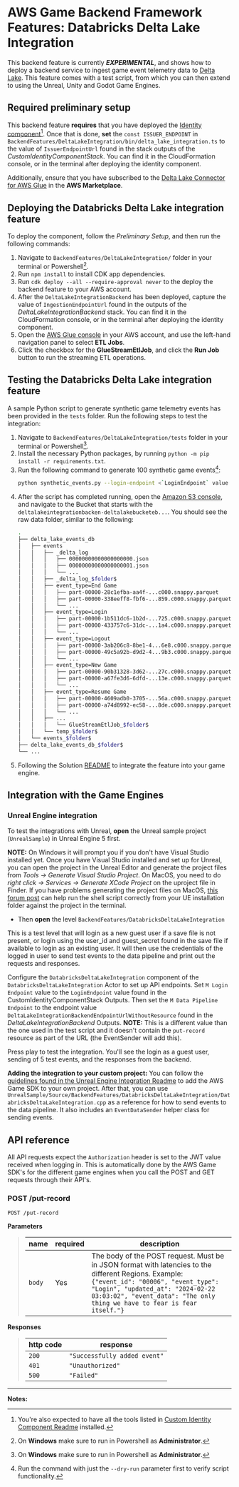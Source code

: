 # AWS Game Backend Framework Features: Databricks Delta Lake Integration

This backend feature is currently ___EXPERIMENTAL___, and shows how to deploy a backend service to ingest game event telemetry data to [Delta Lake](https://docs.databricks.com/en/delta/index.html). This feature comes with a test script, from which you can then extend to using the Unreal, Unity and Godot Game Engines.

## Required preliminary setup

This backend feature **requires** that you have deployed the [Identity component](../../CustomIdentityComponent/README.md)[^1]. Once that is done, **set** the `const ISSUER_ENDPOINT` in `BackendFeatures/DeltaLakeIntegration/bin/delta_lake_integration.ts` to the value of `IssuerEndpointUrl` found in the stack outputs of the _CustomIdentityComponentStack_. You can find it in the CloudFormation console, or in the terminal after deploying the identity component.

Additionally, ensure that you have subscribed to the [Delta Lake Connector for AWS Glue](https://aws.amazon.com/marketplace/pp/prodview-seypofzqhdueq?sr=0-1&ref_=beagle&applicationId=AWSMPContessa) in the **AWS Marketplace**. 

## Deploying the Databricks Delta Lake integration feature

To deploy the component, follow the _Preliminary Setup_, and then run the following commands:

1. Navigate to `BackendFeatures/DeltaLakeIntegration/` folder in your terminal or Powershell[^2].
2. Run `npm install` to install CDK app dependencies.
3. Run `cdk deploy --all --require-approval never` to the deploy the backend feature to your AWS account.
4. After the `DeltaLakeIntegrationBackend` has been deployed, capture the value of `IngestionEndpointUrl` found in the outputs of the _DeltaLakeIntegrationBackend_ stack. You can find it in the CloudFormation console, or in the terminal after deploying the identity component.
5. Open the [AWS Glue console](https://console.aws.amazon.com/glue/home) in your AWS account, and use the left-hand navigation panel to select **ETL Jobs**.
6. Click the checkbox for the **GlueStreamEtlJob**, and click the **Run Job** button to run the streaming ETL operations.

## Testing the Databricks Delta Lake integration feature

A sample Python script to generate synthetic game telemetry events has been provided in the `tests` folder. Run the following steps to test the integration:

1. Navigate to `BackendFeatures/DeltaLakeIntegration/tests` folder in your terminal or Powershell[^2].
2. Install the necessary Python packages, by running `python -m pip install -r requirements.txt`.
3. Run the following command to generate 100 synthetic game events[^3]:
    ```bash
    python synthetic_events.py --login-endpoint <`LoginEndpoint` value from the output of the `CustomIdentityComponentStack` stack> --backend-endpoint <`IngestionEndpointUrl` value from the `DeltaLakeIntegrationBackend` stack> --max-count 100 --console
    ```
4. After the script has completed running, open the [Amazon S3 console](https://console.aws.amazon.com/s3), and navigate to the Bucket that starts with the `deltalakeintegrationbacken-deltalakebucketeb...`. You should see the raw data folder, similar to the following:
    ```bash
    .
    ├── delta_lake_events_db
    │   ├── events
    │   │   ├── _delta_log
    │   │   │   ├── 00000000000000000000.json
    │   │   │   ├── 00000000000000000001.json
    │   │   │   └── ...
    │   │   ├── _delta_log_$folder$
    │   │   ├── event_type=End Game
    │   │   │   ├── part-00000-28c1efba-aa4f-...c000.snappy.parquet
    │   │   │   ├── part-00000-338eeff8-fbf6-...859.c000.snappy.parquet
    │   │   │   └── ...
    │   │   ├── event_type=Login
    │   │   │   ├── part-00000-1b511dc6-1b2d-...725.c000.snappy.parquet
    │   │   │   ├── part-00000-433757c6-31dc-...1a4.c000.snappy.parquet
    │   │   │   └── ...
    │   │   ├── event_type=Logout
    │   │   │   ├── part-00000-3ab206c8-8be1-4...6e8.c000.snappy.parquet
    │   │   │   ├── part-00000-49c5a92b-d9d2-4...9b3.c000.snappy.parquet
    │   │   │   └── ...
    │   │   ├── event_type=New Game
    │   │   │   ├── part-00000-90b31328-3d62-...27c.c000.snappy.parquet
    │   │   │   ├── part-00000-a67fe3d6-6dfd-...13e.c000.snappy.parquet
    │   │   │   └── ...
    │   │   ├── event_type=Resume Game
    │   │   │   ├── part-00000-4609adb0-3705-...56a.c000.snappy.parquet
    │   │   │   ├── part-00000-a74d8992-ec58-...8de.c000.snappy.parquet
    │   │   │   └── ...
    │   │   ├── ...
    │   │   │   └── GlueStreamEtlJob_$folder$
    │   │   └── temp_$folder$
    │   └── events_$folder$
    ├── delta_lake_events_db_$folder$
    └── ...
    ```
5. Following the Solution [README](../../README.md) to integrate the feature into your game engine.

## Integration with the Game Engines

### Unreal Engine integration

To test the integrations with Unreal, **open** the Unreal sample project (`UnrealSample`) in Unreal Engine 5 first.

**NOTE:** On Windows it will prompt you if you don't have Visual Studio installed yet. Once you have Visual Studio installed and set up for Unreal, you can open the project in the Unreal Editor and generate the project files from *Tools -> Generate Visual Studio Project*. On MacOS, you need to do *right click -> Services -> Generate XCode Project* on the uproject file in Finder. If you have problems generating the project files on MacOS, [this forum post](https://forums.unrealengine.com/t/generate-xcode-project-doesnt-do-anything/123149/3) can help run the shell script correctly from your UE installation folder against the project in the terminal.

* Then **open** the level `BackendFeatures/DatabricksDeltaLakeIntegration`

This is a test level that will login as a new guest user if a save file is not present, or login using the user_id and guest_secret found in the save file if available to login as an existing user. It will then use the credentials of the logged in user to send test events to the data pipeline and print out the requests and responses.

Configure the `DatabricksDeltaLakeIntegration` component of the `DatabricksDeltaLakeIntegration` Actor to set up API endpoints. Set `M Login Endpoint` value to the `LoginEndpoint` value found in the CustomIdentityComponentStack Outputs. Then set the `M Data Pipeline Endpoint` to the endpoint value `DeltaLakeIntegrationBackendEndpointUrlWithoutResource` found in the *DeltaLakeIntegrationBackend* Outputs. **NOTE:** This is a different value than the one used in the test script and it doesn't contain the `put-record` resource as part of the URL (the EventSender will add this).

Press play to test the integration. You'll see the login as a guest user, sending of 5 test events, and the responses from the backend.

**Adding the integration to your custom project:** You can follow the [guidelines found in the Unreal Engine Integration Readme](../../UnrealSample/README.md#adding-the-sdk-to-an-existing-project) to add the AWS Game SDK to your own project. After that, you can use `UnrealSample/Source/BackendFeatures/DatabricksDeltaLakeIntegration/DatabricksDeltaLakeIntegration.cpp` as a reference for how to send events to the data pipeline. It also includes an `EventDataSender` helper class for sending events.

## API reference

All API requests expect the `Authorization` header is set to the JWT value received when logging in. This is automatically done by the AWS Game SDK's for the different game engines when you call the POST and GET requests through their API's.

### POST /put-record

`POST /put-record`

**Parameters**

> | name      |  required | description                                                                    |
> |-----------|-----------|--------------------------------------------------------------------------------|
> | `body`   |  Yes       | The body of the POST request. Must be in JSON format with latencies to the different Regions. Example: `{"event_id": "00006", "event_type": "Login", "updated_at": "2024-02-22 03:03:02", "event_data": "The only thing we have to fear is fear itself."}`  |

**Responses**

> | http code     | response                                                            |
> |---------------|---------------------------------------------------------------------|
> | `200`         | `"Successfully added event"`                                |
> | `401`         | `"Unauthorized"`                                  |
> | `500`         |  `"Failed"`                            |

---

**Notes:**

[^1]: You're also expected to have all the tools listed in [Custom Identity Component Readme](../../CustomIdentityComponent/README.md#deploy-the-custom-identity-component) installed.
[^2]: On **Windows** make sure to run in Powershell as **Administrator**.
[^3]: Run the command with just the `--dry-run` parameter first to verify script functionality.